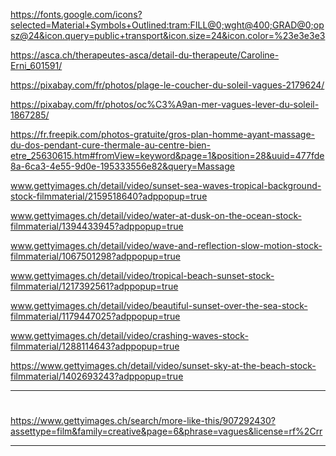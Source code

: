 https://fonts.google.com/icons?selected=Material+Symbols+Outlined:tram:FILL@0;wght@400;GRAD@0;opsz@24&icon.query=public+transport&icon.size=24&icon.color=%23e3e3e3

https://asca.ch/therapeutes-asca/detail-du-therapeute/Caroline-Erni_601591/

https://pixabay.com/fr/photos/plage-le-coucher-du-soleil-vagues-2179624/

https://pixabay.com/fr/photos/oc%C3%A9an-mer-vagues-lever-du-soleil-1867285/

https://fr.freepik.com/photos-gratuite/gros-plan-homme-ayant-massage-du-dos-pendant-cure-thermale-au-centre-bien-etre_25630615.htm#fromView=keyword&page=1&position=28&uuid=477fde8a-6ca3-4e55-9d0e-195333556e82&query=Massage

www.gettyimages.ch/detail/video/sunset-sea-waves-tropical-background-stock-filmmaterial/2159518640?adppopup=true

www.gettyimages.ch/detail/video/water-at-dusk-on-the-ocean-stock-filmmaterial/1394433945?adppopup=true

www.gettyimages.ch/detail/video/wave-and-reflection-slow-motion-stock-filmmaterial/1067501298?adppopup=true

www.gettyimages.ch/detail/video/tropical-beach-sunset-stock-filmmaterial/1217392561?adppopup=true

www.gettyimages.ch/detail/video/beautiful-sunset-over-the-sea-stock-filmmaterial/1179447025?adppopup=true

www.gettyimages.ch/detail/video/crashing-waves-stock-filmmaterial/1288114643?adppopup=true

https://www.gettyimages.ch/detail/video/sunset-sky-at-the-beach-stock-filmmaterial/1402693243?adppopup=true

---

#

https://www.gettyimages.ch/search/more-like-this/907292430?assettype=film&family=creative&page=6&phrase=vagues&license=rf%2Crr

---


